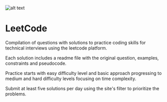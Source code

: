 ![alt text](https://leetcode.com/_next/static/images/logo-dark-c96c407d175e36c81e236fcfdd682a0b.png "Leetcode logo")

# LeetCode

Compilation of questions with solutions to practice coding skills for technical interviews using the leetcode platform.

Each solution includes a readme file with the original question, examples, constraints and pseudocode.

Practice starts with easy difficulty level and basic approach progressing to medium and hard difficulty levels focusing on time complexity.

Submit at least five solutions per day using the site's filter to prioritize the problems.